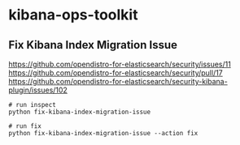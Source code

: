 # kibana-ops-toolkit

## Fix Kibana Index Migration Issue

https://github.com/opendistro-for-elasticsearch/security/issues/11
https://github.com/opendistro-for-elasticsearch/security/pull/17
https://github.com/opendistro-for-elasticsearch/security-kibana-plugin/issues/102

```
# run inspect
python fix-kibana-index-migration-issue

# run fix
python fix-kibana-index-migration-issue --action fix
```
